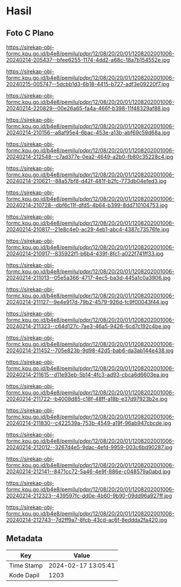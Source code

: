 # Hasil

## Foto C Plano

https://sirekap-obj-formc.kpu.go.id/b4e8/pemilu/pdpr/12/08/20/20/01/1208202001006-20240214-205437--bfee6255-1174-4dd2-a68c-18a7b154552e.jpg

https://sirekap-obj-formc.kpu.go.id/b4e8/pemilu/pdpr/12/08/20/20/01/1208202001006-20240215-005747--5dcbb1d3-6b18-4415-b727-adf3e09220f7.jpg

https://sirekap-obj-formc.kpu.go.id/b4e8/pemilu/pdpr/12/08/20/20/01/1208202001006-20240214-220829--00e26a65-fa4a-466f-b398-11f48329af88.jpg

https://sirekap-obj-formc.kpu.go.id/b4e8/pemilu/pdpr/12/08/20/20/01/1208202001006-20240214-210156--a8af95e4-6bac-453e-a13b-abf69c59d68a.jpg

https://sirekap-obj-formc.kpu.go.id/b4e8/pemilu/pdpr/12/08/20/20/01/1208202001006-20240214-212548--c7ad377e-0ea2-4649-a2b0-fb80c35228c4.jpg

https://sirekap-obj-formc.kpu.go.id/b4e8/pemilu/pdpr/12/08/20/20/01/1208202001006-20240214-210621--88a57bf8-d42f-481f-b2fc-773db04efed3.jpg

https://sirekap-obj-formc.kpu.go.id/b4e8/pemilu/pdpr/12/08/20/20/01/1208202001006-20240214-210728--dbf6c11f-dfd5-4b64-b399-8dd710104753.jpg

https://sirekap-obj-formc.kpu.go.id/b4e8/pemilu/pdpr/12/08/20/20/01/1208202001006-20240214-210817--21e8c4e0-ac29-4eb1-abc4-4387c73576fe.jpg

https://sirekap-obj-formc.kpu.go.id/b4e8/pemilu/pdpr/12/08/20/20/01/1208202001006-20240214-210917--835922f1-b6b4-439f-8fc1-a022f741ff33.jpg

https://sirekap-obj-formc.kpu.go.id/b4e8/pemilu/pdpr/12/08/20/20/01/1208202001006-20240214-211013--05e5a366-4717-4ec5-ba3d-445a1c0a3906.jpg

https://sirekap-obj-formc.kpu.go.id/b4e8/pemilu/pdpr/12/08/20/20/01/1208202001006-20240214-211127--9e4e917d-79b2-4579-926d-fc9f00043f44.jpg

https://sirekap-obj-formc.kpu.go.id/b4e8/pemilu/pdpr/12/08/20/20/01/1208202001006-20240214-211323--c64d127c-7ae3-46a5-9426-6cd7c192c4be.jpg

https://sirekap-obj-formc.kpu.go.id/b4e8/pemilu/pdpr/12/08/20/20/01/1208202001006-20240214-211452--705e823b-9d98-42d5-bab6-da3ab144e438.jpg

https://sirekap-obj-formc.kpu.go.id/b4e8/pemilu/pdpr/12/08/20/20/01/1208202001006-20240214-211615--d11e93eb-5b14-4fc3-ad93-cbca6d6603ea.jpg

https://sirekap-obj-formc.kpu.go.id/b4e8/pemilu/pdpr/12/08/20/20/01/1208202001006-20240214-211722--b4008d85-c18f-48ff-a18b-e37d97923b2e.jpg

https://sirekap-obj-formc.kpu.go.id/b4e8/pemilu/pdpr/12/08/20/20/01/1208202001006-20240214-211830--c422539a-753b-4549-a19f-96ab947cbcde.jpg

https://sirekap-obj-formc.kpu.go.id/b4e8/pemilu/pdpr/12/08/20/20/01/1208202001006-20240214-212012--3267d4e5-9dac-4efd-9959-003c6bd90287.jpg

https://sirekap-obj-formc.kpu.go.id/b4e8/pemilu/pdpr/12/08/20/20/01/1208202001006-20240214-212141--8471cc72-5a46-4e9f-886e-c048579a0abd.jpg

https://sirekap-obj-formc.kpu.go.id/b4e8/pemilu/pdpr/12/08/20/20/01/1208202001006-20240214-212323--439597fc-dd0e-4b60-9b90-09dd96a927ff.jpg

https://sirekap-obj-formc.kpu.go.id/b4e8/pemilu/pdpr/12/08/20/20/01/1208202001006-20240214-212743--7d2ff9a7-8fcb-43cd-ac6f-8eddda2fa420.jpg


## Metadata

| Key        | Value               |
| ---------- | ------------------- |
| Time Stamp | 2024-02-17 13:05:41 |
| Kode Dapil | 1203                |



